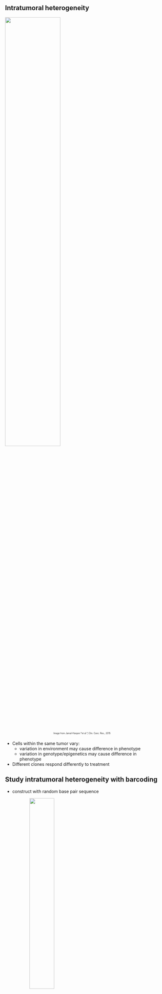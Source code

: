 Intratumoral heterogeneity
----------------------------------------------------------
<img src="images/jamal-hanjani2015_1ab.png" width=60%/ style="margin-bottom: 0px; display:block">
<div style="margin-bottom: 20px; font-size: .5em; text-align: center">Image from Jamal-Hanjani *et al.*, Clin. Canc. Res., 2015</div>

- Cells within the same tumor vary:
  - variation in environment may cause difference in phenotype
  - variation in genotype/epigenetics may cause difference in phenotype  
- Different clones respond differently to treatment


Study intratumoral heterogeneity with barcoding
------------------------------------------------------------------

- construct with random base pair sequence

<img src="images/barcode_vector.svg" width="40%" style="margin-left:80px"/>

- construct is inserted, e.g. with a virus vector

<img src="images/barcoding_diagram.svg" width="80%" style="margin-left:80px"/>

<div style=" display: flex; justify-content: center;">
  <div style="text-align: left; font-size: 55%; width:70%;"/>
  Based on [Porter *et al.* 2014. “Lentiviral and Targeted Cellular Barcoding Reveals Ongoing Clonal Dynamics of Cell Lines in Vitro and in Vivo.” Genome Biology 15 (5): R75.](https://genomebiology.biomedcentral.com/articles/10.1186/gb-2014-15-5-r75)
  </div>
</div>


Iterated growth & passage experiment
-----------------------------------------------------------
<img src="images/setup.svg" height="250" style="display:block"/>
- Preparation
  - Barcodes are inserted in the DNA using a lentiviral vector
  - Infected cells are selected (using a GFP tag) and grown
  - Three cell populations, each containing 3&#x22C5;10&#x2075;, cells are taken
- Experiment (three biological replicates)
  - Each population grows for 3 days, after which 4&#x22C5;10&#x2076; are present
  - 3&#x22C5;10&#x2075; cells are passed on to the next generation

<div style=" display: flex; justify-content: center; margin-top:50px">
  <div style="text-align: left; font-size: 55%; width:70%;"/>
  Based on [Porter *et al.* 2014. “Lentiviral and Targeted Cellular Barcoding Reveals Ongoing Clonal Dynamics of Cell Lines in Vitro and in Vivo.” Genome Biology 15 (5): R75.](https://genomebiology.biomedcentral.com/articles/10.1186/gb-2014-15-5-r75)
  </div>
</div>


Iterated growth & passage experiment
-----------------------------------------------------------
We re-analyzed the experiments from [Porter *et al.* (Gen. Biol., 2014)](https://genomebiology.biomedcentral.com/articles/10.1186/gb-2014-15-5-r75), using the FASTQ files in the NIH Sequence Read Archive that were published with the paper.

<img width="100%" src="images/K562_all.svg">

* K562 cell (chronic myelogenous leukemia cell line)
* Clones disappear and clonal dominance increases



Source of intratumoral heterogeneity
-----------------------------------------------
<div style="position:relative; width:100%;  margin-left: auto; margin-right: auto; text-align: center; margin-top: 30px" >
  <div style="position:absolute;background: white;width:100%;height:600px">
  <img src="images/CSC_vs_stochastic_vert.svg" width="100%"/>
  <div style="font-size: .5em; text-align: center; margin-bottom: 20px">Image adapted from https://en.wikipedia.org/wiki/Tumour_heterogeneity</div>
  </div>
</div>



Computational model of simple growth & passage
------------------------------------------------------------------
<img data-src="images/setup.svg" height="250" style="display:block;"/>
* Initialization
  * ~12.000 clones with size $c_i$ and $\sum \_i c_i = 3 \cdot 10^5$.
  * Clone sizes assigned too fit the experimental data.
* Growth
  * Each cell grows with a given rate $r_i$
  * Growth continues until $\sum \_i c_i = 4 \cdot 10^6$
* Passage
  * $3 \cdot 10^5$ cells are taken randomly and passed to the next generation


Simulations with stochastic growth & passage
------------------------------------------------------------------
* All cells growth with rate $r$
  * deterministic: $c_i(t+\Delta t) = c_i(t) e^{r \Delta t}$
  * stochastic: $c_i$ evolves with &#x03C4;-leaping Gillespie algorithm
<div style="margin:0 auto; text-align:center">
<img data-src="images/simple_growth_all.svg" width="100%" style="margin-left:-250px"/>
* Clones disappear at a rate similar to that *in vitro*
* Clonal dominance does not develop



Test hypotheses for clonal dominance
------------------------------------------------------------------
<div style="position:relative; width:100%;  margin-left: auto; margin-right: auto; text-align: center; margin-top: 30px" >
  <img data-src="images/CSC_vs_stochastic_1.svg" width="100%"/>
  <div style="font-size: .5em; text-align: center; margin-bottom: 20px">Image adapted from https://en.wikipedia.org/wiki/Tumour_heterogeneity</div>
</div>


Model with cancer stem cells
-------------------------------------------------------------
<div style="text-align: center; font-size: .5em">
<img src="images/csc_model.svg" width="80%" style="display:block"/>
model based on Weekes *et al.*, Bull. Math. Biol., 2014
</div>

<div style="margin-top:60px">
  <div style="float:left; width:58%; margin-top:15px">
    <ul>
      <li>Parameterization based on analytical solution</li>
      <li> Monotonic growth for p&#x2081; > p&#x2083; </li>
      <li> Population growth rate depends on r<sub style="font-size: .8em">DC</sub> and maximum DC age (M)</li>
    </ul>
  </div>
  <div style="float:left;">
  <img src="images/weekes_model_pars_heatmap_YlOrRd_r.svg" width="380px"  style="float:right; margin-top: -60px"/>
  </div>
</div>


Model with cancer stem cells
-------------------------------------------------------------
<img src="images/it_gotl_csc_altpar_all.svg" width="100%"/>
<ul>
  <li>Cancer stem cells do not induce clonal dominance</li>
  <li>Almost all clones disappear</li>
</ul>


Model with cancer stem cells
-------------------------------------------------------------
<img src="images/it_gotl_csc_fleft_heatmaps.svg" width="75%" style="margin-top: -20px;"/>
<img src="images/it_gotl_csc_gini_heatmaps.svg" width="75%" style="margin-top: -20px;"/>



Test hypotheses for clonal dominance
------------------------------------------------------------------
<div style="position:relative; width:100%;  margin-left: auto; margin-right: auto; text-align: center; margin-top: 30px" >
  <img data-src="images/CSC_vs_stochastic_2.svg" width="100%"/>
  <div style="font-size: .5em; text-align: center; margin-bottom: 20px">Image adapted from https://en.wikipedia.org/wiki/Tumour_heterogeneity</div>
</div>
* Clonal evolution: division rate mutation
* Mutation requires tracking of individual cells


Agent based model (ABM) with with clonal evolution
-------------------------------------------------------------
* Cell $i$ has a division rate $r_i$ and a barcode.
* Initial variation to mimic evolution before experiment:
  * $r_i = rY$ with $Y$ taken from &#x1d4a9; (1,&sigma;<sub>r</sub>&#x00B2;)
* Division
  * division rate mutates: $r \_\text{child} = r \_\text{parent} X $ with $X$ taken from &#x1d4a9; (1,&sigma;<sub>m</sub>&#x00B2;)
* Division rate increases during the experiment
    <img src="images/it_abm_sim_mut_vdivrate_0792_divrates.svg" width="60%"/>


Iterated growth & passage with clonal evolution
-------------------------------------------------------------
* Clone loss increases with division rate variation
<img src="images/it_abm_sim_mut_vdivrate_1-120_heatmap_fleft.svg" width="85%" style="margin-bottom: -50px; margin-top: -20px;">

* Gini coefficient increases with division rate variation
<img src="images/it_abm_sim_mut_vdivrate_1-120_heatmap_gini.svg" width="85%" style=" margin-top: -20px;">



Matching ABM to *in vitro* results
------------------------------------------------------------------
* Maximum likelyhood estimation that includes:
  * P10, P20, and P30
  * 3 replicates
  * Percentage of remaining clones and/or Gini coefficient
* 3 data sets
  * K562 cells
  * monoclonal K562 cells
  * HeLA


Matching ABM to *in vitro* results for K562
------------------------------------------------------------------
<img src="images/it_abm_sim_mut_vdivrate_364-484_fit.svg" width="90%" style="float:left"/>

<ul>
  <li>Results for best fit for Gini coefficient</li>
</ul>
<img src="images/it_abm_sim_mut_vdivrate_364-484_best_fit.svg" width="90%" style="float:left"/>


*In vitro* results for monoclonal K562
-------------------------------------------
* monoclonal K562 cell line is derived from a single cell

<img src="images/K562_VS_clonalK562.svg" width="75%"/>

* Less clone loss compared to K562 cell line
* No development of clonal dominance
* Expected model paramter changes to match monoclonal K562:
  * Less initial variation &#x21d2; lower &sigma;<sub>r</sub> than for K562
  * Same cell type &#x21d2; similar &sigma;<sub>m</sub> as with K562


Matching ABM to monoclonal K562 results
----------------------------
* Changes as expected for best fit (Gini coefficient)
<img src="images/it_abm_sim_mut_vdivrate_fit_clonalK562_metrics.svg" width="90%"
style="margin-left=50px; margin-top:-20px; margin-bottom:-30px"/>

* Clone loss is hard to match (min(MLE) = ~2000)
* Gini coefficient matches better (min(MLE) = ~5)

<img src="images/it_abm_sim_mut_vdivrate_best_fit_clonalK562.svg" width="80%" style="margin-left:50px; margin-top:-20px"/>


*In vitro* results for HeLa cells
--------------------------------------------
<img src="images/K562_VS_HeLa.svg" width="75%"/>

* Clone loss starts late
* Clonal dominance develops similar to K562 cell line


Matching ABM to HeLa results
------------------------------------------
<img src="images/it_abm_sim_mut_vdivrate_fit_HeLa_metrics.svg" width="80%"/>

* Clone loss is hard to match
* Gini coefficient matches better

<img src="images/it_abm_sim_mut_vdivrate_best_fit_HeLa.svg" width="80%"/>


*In vitro* clone loss may be underestimated
---------------------------------------------------------------
* Minimal clone loss for a model without any division rate variation
* Clone loss observed with clonal K562 is larger than that in a simulation without division rate variation
<img src="images/cK562_vs_simple_growth.svg" width="100%"/>


*In vitro* clone loss may be underestimated
----------------------------------------------
* Data may contain *spurious reads*
* Susceptibility for *spurious reads* is correlated to sequence

<img src="images/sfile1_fig1.svg" width="40%"/>
<img src="images/sfile1_fig2.svg" width="50%"/>

* Simulation with spurious reads indicates that:
  * Adding spurious reads reduces clone loss such that *in vitro* observations are reproduced
  * Adding spurious reads increases the Gini coefficient, but *in vitro* observations can still be reproduced



Conclusion
------------------------------
* Model based on cancer stem cells does not match *in vitro* iterated growth and passage
* Model based on clonal evolution can match *in vitro* iterated growth and passage
  * Model fits well to changes in clone size distribution observed *in vitro*
  * Model predicts same mutation dynamics for polyclonal and monoclonal K562 cells
* Non-matching clone loss for monoclonal K562 and HeLa may be explained by spurious reads
